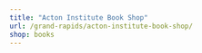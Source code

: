 ```yaml
---
title: "Acton Institute Book Shop"
url: /grand-rapids/acton-institute-book-shop/
shop: books
---
```

